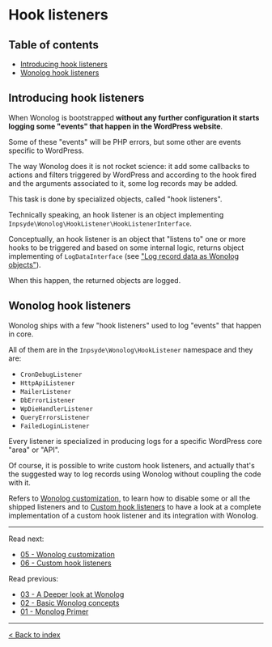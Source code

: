 # Hook listeners

## Table of contents

- [Introducing hook listeners](#introducing-hook-listeners)
- [Wonolog hook listeners](#wonolog-hook-listeners)


## Introducing hook listeners

When Wonolog is bootstrapped **without any further configuration it starts logging some "events" that happen in the WordPress website**.

Some of these "events" will be PHP errors, but some other are events specific to WordPress.

The way Wonolog does it is not rocket science: it add some callbacks to actions and filters triggered by WordPress and 
according to the hook fired and the arguments associated to it, some log records may be added.

This task is done by specialized objects, called "hook listeners".

Technically speaking, an hook listener is an object implementing `Inpsyde\Wonolog\HookListener\HookListenerInterface`.

Conceptually, an hook listener is an object that "listens to" one or more hooks to be triggered and based on some internal 
logic, returns object implementing of `LogDataInterface` (see ["Log record data as Wonolog objects"](https://github.com/inpsyde/wonolog/blob/front-controller-refactoring/docs/02-basic-wonolog-concepts#log-record-data-as-wonolog-objects)).

When this happen, the returned objects are logged.



## Wonolog hook listeners

Wonolog ships with a few "hook listeners" used to log "events" that happen in core.

All of them are in the `Inpsyde\Wonolog\HookListener` namespace and they are:

- `CronDebugListener`
- `HttpApiListener`
- `MailerListener`
- `DbErrorListener`
- `WpDieHandlerListener`
- `QueryErrorsListener`
- `FailedLoginListener`

Every listener is specialized in producing logs for a specific WordPress core "area" or "API".

Of course, it is possible to write custom hook listeners, and actually that's the suggested way to log records using 
Wonolog without coupling the code with it. 

Refers to [Wonolog customization](https://github.com/inpsyde/wonolog/blob/front-controller-refactoring/docs/05-wonolog-customization.md), to 
learn how to disable some or all the shipped listeners and to 
[Custom hook listeners](https://github.com/inpsyde/wonolog/blob/front-controller-refactoring/docs/06-custom-hook-listeners.md) to have a look
at a complete implementation of a custom hook listener and its integration with Wonolog.

-------

Read next:

- [05 - Wonolog customization](https://github.com/inpsyde/wonolog/blob/front-controller-refactoring/docs/05-wonolog-customization.md)
- [06 - Custom hook listeners](https://github.com/inpsyde/wonolog/blob/front-controller-refactoring/docs/06-custom-hook-listeners.md)

Read previous: 

- [03 - A Deeper look at Wonolog](https://github.com/inpsyde/wonolog/blob/front-controller-refactoring/docs/03-a-deeper-look-at-wonolog.md)
- [02 - Basic Wonolog concepts](https://github.com/inpsyde/wonolog/blob/front-controller-refactoring/docs/02-basic-wonolog-concepts.md)
- [01 - Monolog Primer](https://github.com/inpsyde/wonolog/blob/front-controller-refactoring/docs/01-monolog-primer.md)

-------

[< Back to index](https://github.com/inpsyde/wonolog/)

